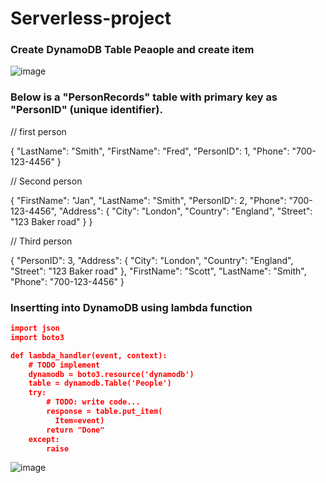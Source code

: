 # Serverless-project

### Create DynamoDB Table Peaople and create item

![image](https://github.com/felixdagnon/Serverless-project/assets/91665833/85665394-5e5f-4d5e-8940-0a7ea3ce46cd)

### Below is a "PersonRecords" table with primary key as "PersonID" (unique identifier).

// first person

{
    "LastName": "Smith",
    "FirstName": "Fred",
    "PersonID": 1,
    "Phone": "700-123-4456"
}

// Second person

{
 "FirstName": "Jan",
 "LastName": "Smith",
  "PersonID": 2,
 "Phone": "700-123-4456",
 "Address": {
  "City": "London",
  "Country": "England",
  "Street": "123 Baker road"
 }
}

// Third person

{
 "PersonID": 3,
 "Address": {
  "City": "London",
  "Country": "England",
  "Street": "123 Baker road"
 },
 "FirstName": "Scott",
 "LastName": "Smith",
 "Phone": "700-123-4456"
}


### Insertting into DynamoDB using lambda function

```json
import json
import boto3

def lambda_handler(event, context):
    # TODO implement
    dynamodb = boto3.resource('dynamodb')
    table = dynamodb.Table('People')
    try:
        # TODO: write code...
        response = table.put_item(
          Item=event)
        return "Done"
    except:
        raise
```

![image](https://github.com/felixdagnon/Serverless-project/assets/91665833/3622a96f-ff8b-4b3c-8337-7e8f8cb2bba9)






